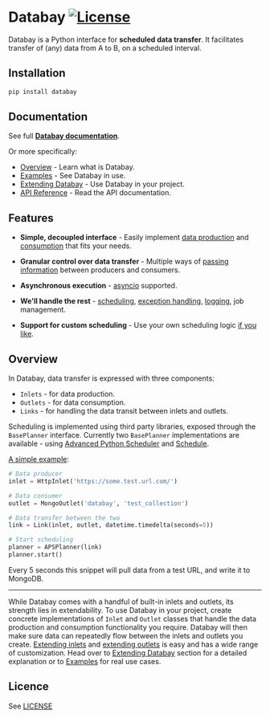 # Databay [![License](https://img.shields.io/badge/License-Apache%202.0-blue.svg)](https://opensource.org/licenses/Apache-2.0)
          


Databay is a Python interface for **scheduled data transfer**. It facilitates transfer of (any) data from A to B, on a scheduled interval.

## Installation

```python
pip install databay
```

## Documentation

See full **[Databay documentation][docs]**.

Or more specifically:

* [Overview][overview] - Learn what is Databay.
* [Examples][examples] - See Databay in use.
* [Extending Databay][extending] - Use Databay in your project.
* [API Reference][api] - Read the API documentation.


## Features

* **Simple, decoupled interface** - Easily implement [data production][extending_inlets] and [consumption][extending_outlets] that fits your needs.

* **Granular control over data transfer** - Multiple ways of [passing information][records] between producers and consumers.
    
* **Asynchronous execution** - [asyncio][asyncio] supported.

* **We'll handle the rest** - [scheduling][scheduling], [exception handling][exceptions], [logging][logging], job management.

* **Support for custom scheduling** - Use your own scheduling logic [if you like][extending_base_planner].


  
## Overview

In Databay, data transfer is expressed with three components:

* `Inlets` - for data production.
* `Outlets` - for data consumption.
* `Links` - for handling the data transit between inlets and outlets.

Scheduling is implemented using third party libraries, exposed through the `BasePlanner` interface. Currently two `BasePlanner` implementations are available - using [Advanced Python Scheduler][aps] and [Schedule][schedule].

[A simple example][simple_example]:

```python
# Data producer
inlet = HttpInlet('https://some.test.url.com/')

# Data consumer
outlet = MongoOutlet('databay', 'test_collection')

# Data transfer between the two
link = Link(inlet, outlet, datetime.timedelta(seconds=5))

# Start scheduling
planner = APSPlanner(link)
planner.start()
```

Every 5 seconds this snippet will pull data from a test URL, and write it to MongoDB.

---- 

While Databay comes with a handful of built-in inlets and outlets, its strength lies in extendability. To use Databay in your project, create concrete implementations of `Inlet` and `Outlet` classes that handle the data production and consumption functionality you require. Databay will then make sure data can repeatedly flow between the inlets and outlets you create. [Extending inlets][extending_inlets] and [extending outlets][extending_outlets] is easy and has a wide range of customization. Head over to [Extending Databay][extending] section for a detailed explanation or to [Examples][examples] for real use cases. 

## Licence

See [LICENSE](LICENSE)


  [docs]: https://databay.readthedocs.io/
  [overview]: https://databay.readthedocs.io/en/latest/introduction.html#overview
  [examples]: https://databay.readthedocs.io/en/latest/examples.html
  [api]: https://databay.readthedocs.io/en/latest/api/databay/index.html
  [aps]: http://apscheduler.readthedocs.io/
  [schedule]: https://schedule.readthedocs.io/
  [simple_example]: https://databay.readthedocs.io/en/latest/examples.html#simple-usage
  [extending]: https://databay.readthedocs.io/en/latest/extending.html
  [extending_inlets]: https://databay.readthedocs.io/en/latest/extending/extending_inlets.html
  [extending_outlets]: https://databay.readthedocs.io/en/latest/extending/extending_outlets.html
  [asyncio]: https://docs.python.org/3/library/asyncio.html
  [records]: https://databay.readthedocs.io/en/latest/introduction.html#records
  [scheduling]: https://databay.readthedocs.io/en/latest/introduction.html#scheduling
  [exceptions]: https://databay.readthedocs.io/en/latest/introduction.html#exception-handling
  [logging]: https://databay.readthedocs.io/en/latest/introduction.html#logging
  [extending_base_planner]: https://databay.readthedocs.io/en/latest/extending/extending_base_planner.html